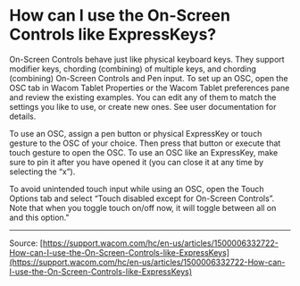 # How can I use the On-Screen Controls like ExpressKeys?

On-Screen Controls behave just like physical keyboard keys. They support modifier keys, chording (combining) of multiple keys, and chording (combining) On-Screen Controls and Pen input.
To set up an OSC, open the OSC tab in Wacom Tablet Properties or the Wacom Tablet preferences pane and review the existing examples. You can edit any of them to match the settings you like to use, or create new ones. See user documentation for details.


To use an OSC, assign a pen button or physical ExpressKey or touch gesture to the OSC of your choice. Then press that button or execute that touch gesture to open the OSC.
To use an OSC like an ExpressKey, make sure to pin it after you have opened it (you can close it at any time by selecting the “x”).


To avoid unintended touch input while using an OSC, open the Touch Options tab and select “Touch disabled except for On-Screen Controls”. Note that when you toggle touch on/off now, it will toggle between all on and this option."

---
Source: [https://support.wacom.com/hc/en-us/articles/1500006332722-How-can-I-use-the-On-Screen-Controls-like-ExpressKeys](https://support.wacom.com/hc/en-us/articles/1500006332722-How-can-I-use-the-On-Screen-Controls-like-ExpressKeys)

